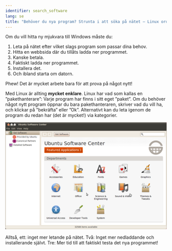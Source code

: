 ```yaml
---
identifier: search_software
lang: se
title: "Behöver du nya program? Strunta i att söka på nätet – Linux ordnar det åt dig."
---
```


Om du vill hitta ny mjukvara till Windows måste du:

<ol>
<li>Leta på nätet efter vilket slags program som passar dina behov.</li>
<li>Hitta en webbsida där du tillåts ladda ner programmet.</li>
<li>Kanske betala.</li>
<li>Faktiskt ladda ner programmet.</li>
<li>Installera det.</li>
<li>Och ibland starta om datorn.</li>
</ol>

Phew! Det är mycket arbete bara för att prova på något nytt!

Med Linux är allting <b>mycket enklare</b>. Linux har vad som kallas en ”pakethanterare”: Varje program har finns i sitt eget ”paket”. Om du behöver något nytt program öppnar du bara pakethanteraren, skriver vad du vill ha, och klickar på ”bekräfta” eller ”Ok”. Alternativt kan du leta igenom de program du redan har (det är mycket!) via kategorier.

<img src="/img/synaptic.png" />

Alltså, ett: inget mer letande på nätet. Två: Inget mer nedladdande och installerande självt. Tre: Mer tid till att faktiskt testa det nya programmet!





